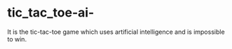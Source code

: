 # tic_tac_toe-ai-
It is the tic-tac-toe game which uses artificial intelligence and is impossible to win.

